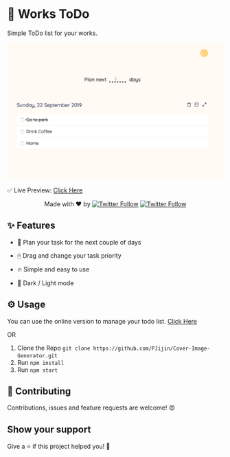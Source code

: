 # 🔖 Works ToDo

Simple ToDo list for your works.

[![Works ToDo](https://github.com/PJijin/Works-ToDo/blob/master/preview.png?raw=true 'Works ToDo')]()

✅ Live Preview: <a href="https://workstodo.now.sh/" target="_BLANK">Click Here</a>

   <p align="center">
   Made with ❤️ by <a href="https://twitter.com/jp1016v1"><img alt="Twitter Follow" src="https://img.shields.io/twitter/follow/jp1016v1?style=social"></a>
<a href="https://twitter.com/PJijin"><img alt="Twitter Follow" src="https://img.shields.io/twitter/follow/PJijin?style=social"></a>
  </p>

## ✨ Features

-   📅 Plan your task for the next couple of days

-   🖱 Drag and change your task priority

-   🔥 Simple and easy to use

-   🔆 Dark / Light mode

## ⚙️ Usage

You can use the online version to manage your todo list. <a href="https://workstodo.now.sh/" target="_BLANK">Click Here</a>

OR

1. Clone the Repo `git clone https://github.com/PJijin/Cover-Image-Generator.git`
2. Run `npm install`
3. Run `npm start`

## 🤝 Contributing

Contributions, issues and feature requests are welcome! 😍

## Show your support

Give a ⭐️ if this project helped you! 🥰
